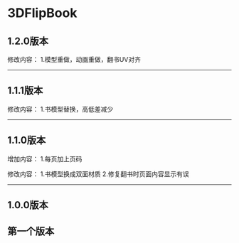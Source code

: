 # 3DFlipBook
1.2.0版本
-------------------------------------------------------------------
修改内容：
1.模型重做，动画重做，翻书UV对齐

-------------------------------------------------------------------

1.1.1版本
-------------------------------------------------------------------
修改内容：
1.书模型替换，高低差减少

-------------------------------------------------------------------

1.1.0版本
-------------------------------------------------------------------
增加内容：
1.每页加上页码

修改内容：
1.书模型换成双面材质
2.修复翻书时页面内容显示有误

-------------------------------------------------------------------

1.0.0版本
-------------------------------------------------------------------
第一个版本
-------------------------------------------------------------------
